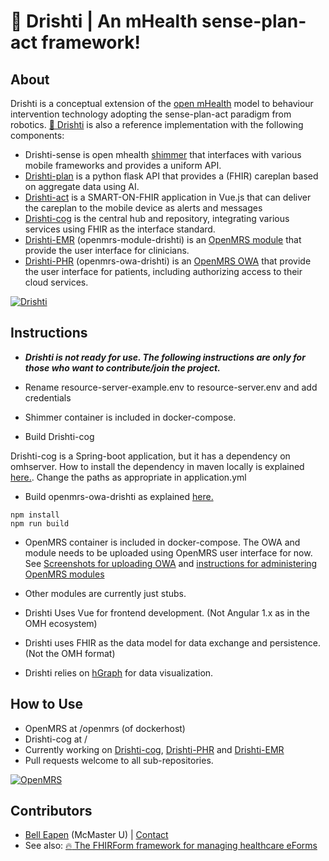 # :eyes: Drishti | An mHealth sense-plan-act framework!

## About
Drishti is a conceptual extension of the [open mHealth](http://www.openmhealth.org/) model to behaviour intervention technology adopting the sense-plan-act paradigm from robotics. [:eyes: Drishti](https://github.com/E-Health/drishti) is also a reference implementation with the following components: 

* Drishti-sense  is open mhealth [shimmer](https://github.com/openmhealth/shimmer) that interfaces with various mobile frameworks and provides a uniform API.
* [Drishti-plan](https://github.com/dermatologist/drishti-plan) is a python flask API that provides a (FHIR) careplan based on aggregate data using AI.
* [Drishti-act](https://github.com/dermatologist/drishti-act) is a SMART-ON-FHIR application in Vue.js that can deliver the careplan to the mobile device as alerts and messages
* [Drishti-cog](https://github.com/dermatologist/drishti-cog) is the central hub and repository, integrating various services using FHIR as the interface standard.
* [Drishti-EMR](https://github.com/dermatologist/openmrs-module-drishti)  (openmrs-module-drishti) is an [OpenMRS module](https://wiki.openmrs.org/display/docs/Creating+Modules) that provide the user interface for clinicians.
* [Drishti-PHR](https://github.com/dermatologist/openmrs-module-drishti)  (openmrs-owa-drishti) is an [OpenMRS OWA](https://wiki.openmrs.org/display/docs/Open+Web+Apps+Module) that provide the user interface for patients, including authorizing access to their cloud services.

[![Drishti](https://raw.github.com/E-Health/drishti/develop/notes/drishti.png)](http://canehealth.com)

## Instructions

* ***Drishti is not ready for use. The following instructions are only for those who want to contribute/join the project.***

* Rename resource-server-example.env to resource-server.env and add credentials
* Shimmer container is included in docker-compose.
* Build Drishti-cog

Drishti-cog is a Spring-boot application, but it has a dependency on omhserver. How to install the dependency in maven locally is explained [here.](https://github.com/E-Health/OMH-on-FHIR). Change the paths as appropriate in application.yml

 * Build openmrs-owa-drishti as explained [here.](https://github.com/dermatologist/openmrs-owa-vue-boilerplate)
 ```
 npm install
 npm run build
 ```
* OpenMRS container is included in docker-compose. The OWA and module needs to be uploaded using OpenMRS user interface for now. See [Screenshots for uploading OWA](https://wiki.openmrs.org/display/docs/Open+Web+Apps+Module#OpenWebAppsModule-Screenshots) and [instructions for administering OpenMRS modules](https://wiki.openmrs.org/display/docs/Administering+Modules)
* Other modules are currently just stubs.

* Drishti Uses Vue for frontend development. (Not Angular 1.x as in the OMH ecosystem)
* Drishti uses FHIR as the data model for data exchange and persistence. (Not the OMH format) 
* Drishti relies on [hGraph](http://hgraph.org/) for data visualization. 

## How to Use
* OpenMRS at /openmrs (of dockerhost)
* Drishti-cog at /
* Currently working on [Drishti-cog](https://github.com/dermatologist/drishti-cog), [Drishti-PHR](https://github.com/dermatologist/openmrs-module-drishti) and [Drishti-EMR](https://github.com/dermatologist/openmrs-owa-drishti)
* Pull requests welcome to all sub-repositories.

[![OpenMRS](https://raw.github.com/E-Health/drishti/develop/notes/openmrs.png)](http://nuchange.ca)

## Contributors
* [Bell Eapen](https://nuchange.ca) (McMaster U) |  [Contact](https://nuchange.ca/contact)
* See also:  [:fire: The FHIRForm framework for managing healthcare eForms](https://github.com/E-Health/fhirform)
